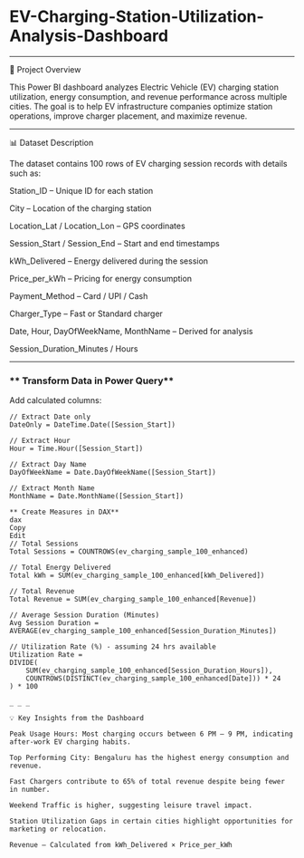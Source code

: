 # EV-Charging-Station-Utilization-Analysis-Dashboard
_ _ _
📌 Project Overview

This Power BI dashboard analyzes Electric Vehicle (EV) charging station utilization, energy consumption, and revenue performance across multiple cities.
The goal is to help EV infrastructure companies optimize station operations, improve charger placement, and maximize revenue.
_ _ _

📊 Dataset Description

The dataset contains 100 rows of EV charging session records with details such as:

Station_ID – Unique ID for each station

City – Location of the charging station

Location_Lat / Location_Lon – GPS coordinates

Session_Start / Session_End – Start and end timestamps

kWh_Delivered – Energy delivered during the session

Price_per_kWh – Pricing for energy consumption

Payment_Method – Card / UPI / Cash

Charger_Type – Fast or Standard charger

Date, Hour, DayOfWeekName, MonthName – Derived for analysis

Session_Duration_Minutes / Hours  

_ _ _

### ** Transform Data in Power Query**
Add calculated columns:
```powerquery
// Extract Date only
DateOnly = DateTime.Date([Session_Start])

// Extract Hour
Hour = Time.Hour([Session_Start])

// Extract Day Name
DayOfWeekName = Date.DayOfWeekName([Session_Start])

// Extract Month Name
MonthName = Date.MonthName([Session_Start])

** Create Measures in DAX**
dax
Copy
Edit
// Total Sessions
Total Sessions = COUNTROWS(ev_charging_sample_100_enhanced)

// Total Energy Delivered
Total kWh = SUM(ev_charging_sample_100_enhanced[kWh_Delivered])

// Total Revenue
Total Revenue = SUM(ev_charging_sample_100_enhanced[Revenue])

// Average Session Duration (Minutes)
Avg Session Duration = AVERAGE(ev_charging_sample_100_enhanced[Session_Duration_Minutes])

// Utilization Rate (%) - assuming 24 hrs available
Utilization Rate = 
DIVIDE(
    SUM(ev_charging_sample_100_enhanced[Session_Duration_Hours]),
    COUNTROWS(DISTINCT(ev_charging_sample_100_enhanced[Date])) * 24
) * 100

_ _ _

💡 Key Insights from the Dashboard

Peak Usage Hours: Most charging occurs between 6 PM – 9 PM, indicating after-work EV charging habits.

Top Performing City: Bengaluru has the highest energy consumption and revenue.

Fast Chargers contribute to 65% of total revenue despite being fewer in number.

Weekend Traffic is higher, suggesting leisure travel impact.

Station Utilization Gaps in certain cities highlight opportunities for marketing or relocation.

Revenue – Calculated from kWh_Delivered × Price_per_kWh
